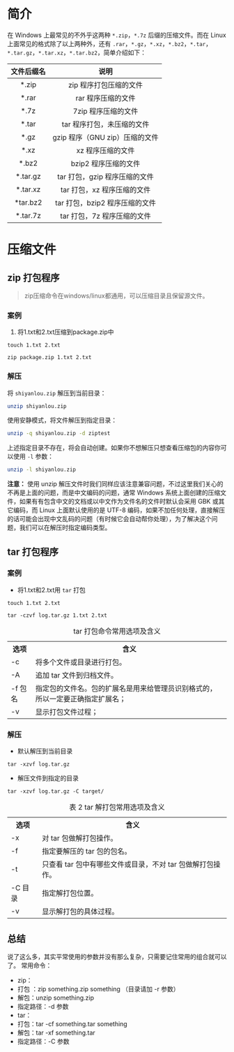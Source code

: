 # 简介

在 Windows 上最常见的不外乎这两种 `*.zip`，`*.7z` 后缀的压缩文件。而在 Linux 上面常见的格式除了以上两种外，还有 `.rar`，`*.gz`，`*.xz`，`*.bz2`，`*.tar`，`*.tar.gz`，`*.tar.xz`，`*.tar.bz2`，简单介绍如下：

| **文件后缀名** | **说明** |
|:---:|:---:|
| \*\.zip | zip 程序打包压缩的文件 |
| \*\.rar | rar 程序压缩的文件 |
| \*\.7z | 7zip 程序压缩的文件 |
| \*\.tar | tar 程序打包，未压缩的文件 |
| \*\.gz | gzip 程序（GNU zip）压缩的文件 |
| \*\.xz | xz 程序压缩的文件 |
| \*\.bz2 | bzip2 程序压缩的文件 |
| \*\.tar\.gz | tar 打包，gzip 程序压缩的文件 |
| \*\.tar\.xz | tar 打包，xz 程序压缩的文件 |
| \*tar\.bz2 | tar 打包，bzip2 程序压缩的文件 |
| \*\.tar\.7z | tar 打包，7z 程序压缩的文件 |

# 压缩文件

## zip 打包程序

>zip压缩命令在windows/linux都通用，可以压缩目录且保留源文件。

### 案例  
1. 将1.txt和2.txt压缩到package.zip中

```shell
touch 1.txt 2.txt
```

```shell
zip package.zip 1.txt 2.txt
```



### 解压
将 `shiyanlou.zip` 解压到当前目录：

```bash
unzip shiyanlou.zip
```

使用安静模式，将文件解压到指定目录：

```bash
unzip -q shiyanlou.zip -d ziptest
```

上述指定目录不存在，将会自动创建。如果你不想解压只想查看压缩包的内容你可以使用 `-l` 参数：

```bash
unzip -l shiyanlou.zip
```

**注意：** 使用 unzip 解压文件时我们同样应该注意兼容问题，不过这里我们关心的不再是上面的问题，而是中文编码的问题，通常 Windows 系统上面创建的压缩文件，如果有有包含中文的文档或以中文作为文件名的文件时默认会采用 GBK 或其它编码，而 Linux 上面默认使用的是 UTF-8 编码，如果不加任何处理，直接解压的话可能会出现中文乱码的问题（有时候它会自动帮你处理），为了解决这个问题，我们可以在解压时指定编码类型。

## tar 打包程序

### 案例

- 将1.txt和2.txt用 `tar` 打包

```shell
touch 1.txt 2.txt
```

```shell
tar -czvf log.tar.gz 1.txt 2.txt
```

<table>
<caption>
tar 打包命令常用选项及含义</caption>
<tbody>
<tr>
<th>
选项</th>
<th>
含义</th>
</tr>
<tr>
<td>
-c</td>
<td>
将多个文件或目录进行打包。</td>
</tr>
<tr>
<td>
-A</td>
<td>
追加 tar 文件到归档文件。</td>
</tr>
<tr>
<td>
-f 包名</td>
<td>
指定包的文件名。包的扩展名是用来给管理员识别格式的，所以一定要正确指定扩展名；</td>
</tr>
<tr>
<td>
-v</td>
<td>
显示打包文件过程；</td>
</tr>
</tbody>
</table>

### 解压

- 默认解压到当前目录

```shell
tar -xzvf log.tar.gz
```

- 解压文件到指定的目录

```shell
tar -xzvf log.tar.gz -C target/
```

<table>
<caption>
表 2 tar 解打包常用选项及含义</caption>
<tbody>
<tr>
<th>
选项</th>
<th>
含义</th>
</tr>
<tr>
<td>
-x</td>
<td>
对 tar 包做解打包操作。</td>
</tr>
<tr>
<td>
-f</td>
<td>
指定要解压的 tar 包的包名。</td>
</tr>
<tr>
<td>
-t</td>
<td>
只查看 tar 包中有哪些文件或目录，不对 tar 包做解打包操作。</td>
</tr>
<tr>
<td>
-C 目录</td>
<td>
指定解打包位置。</td>
</tr>
<tr>
<td>
-v</td>
<td>
显示解打包的具体过程。</td>
</tr>
</tbody>
</table>

## 总结
说了这么多，其实平常使用的参数并没有那么复杂，只需要记住常用的组合就可以了。 常用命令：

-   zip：
-   打包 ：zip something.zip something （目录请加 -r 参数）
-   解包：unzip something.zip
-   指定路径：-d 参数
-   tar：
-   打包：tar -cf something.tar something
-   解包：tar -xf something.tar
-   指定路径：-C 参数

